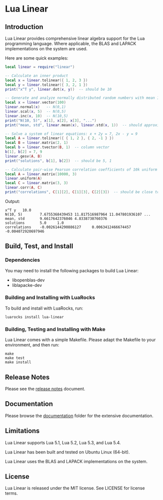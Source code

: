 # Lua Linear

## Introduction

Lua Linear provides comprehensive linear algebra support for the Lua programming language. Where
applicable, the BLAS and LAPACK implementations on the system are used.

Here are some quick examples:

```lua
local linear = require("linear")

-- Calculate an inner product
local x = linear.tolinear({ 1, 2, 3 })
local y = linear.tolinear({ 3, 2, 1 })
print("x^T y", linear.dot(x, y))  -- should be 10

-- Generate and analyze normally distributed random numbers with mean 10, std 5, i.e., N(10,5)
local x = linear.vector(100)
linear.normal(x)   -- N(0,1)
linear.scal(x, 5)  -- N(0,5)
linear.inc(x, 10)  -- N(10,5)
print("N(10, 5)", x[1], x[2], x[3], "...")
print("mean, std", linear.mean(x), linear.std(x, 1))  -- should approximate 10, 5

-- Solve a system of linear equations: x + 2y = 7, 2x - y = 9
local A = linear.tolinear({ { 1, 2 }, { 2, -1 } })
local B = linear.matrix(2, 1)
local b = linear.tvector(B, 1)  -- column vector
b[1], b[2] = 7, 9
linear.gesv(A, B)
print("solutions", b[1], b[2])  -- should be 5, 1

-- Calculate pair-wise Pearson correlation coefficients of 10k uniform random numbers
local A = linear.matrix(10000, 3)
linear.uniform(A)
local C = linear.matrix(3, 3)
linear.corr(A, C)
print("correlations", C[1][2], C[1][3], C[2][3])  -- should be close to zero
```

Output:

```
x^T y   10.0
N(10, 5)        7.6755368439453 11.817516987964 11.047801936107 ...
mean, std       9.6617642376046 4.8338730760376
solutions       5.0     1.0
correlations    -0.0026144290886127     0.0063412466674457      -0.004072920697946
```


## Build, Test, and Install

### Dependencies

You may need to install the following packages to build Lua Linear:

* libopenblas-dev
* liblapacke-dev


### Building and Installing with LuaRocks

To build and install with LuaRocks, run:

```
luarocks install lua-linear
```


### Building, Testing and Installing with Make

Lua Linear comes with a simple Makefile. Please adapt the Makefile to your environment, and then
run:

```
make
make test
make install
```


## Release Notes

Please see the [release notes](NEWS.md) document.


## Documentation

Please browse the [documentation](doc/) folder for the extensive documentation.


## Limitations

Lua Linear supports Lua 5.1, Lua 5.2, Lua 5.3, and Lua 5.4.

Lua Linear has been built and tested on Ubuntu Linux (64-bit).

Lua Linear uses the BLAS and LAPACK implementations on the system.


## License

Lua Linear is released under the MIT license. See LICENSE for license terms.
